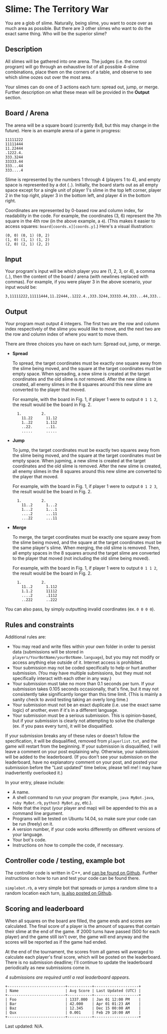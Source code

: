 # Slime: The Territory War

You are a glob of slime. Naturally, being slime, you want to ooze over as much area as possible. But there are 3 other slimes who want to do the exact same thing. Who will be the superior slime?

## Description

All slimes will be gathered into one arena. The judges (i.e. the control program) will go through an exhaustive list of all possible 4-slime combinations, place them on the corners of a table, and observe to see which slime oozes out over the most area.

Your slimes can do one of 3 actions each turn: spread out, jump, or merge. Further description on what these mean will be provided in the **Output** section.

## Board / Arena

The arena will be a square board (currently 8x8, but this may change in the future). Here is an example arena of a game in progress:

    11111222
    11111444
    11.22444
    .1222.4.
    333.3244
    33333.44
    333...44
    333....4
    
Slime is represented by the numbers 1 through 4 (players 1 to 4), and empty space is represented by a dot (`.`). Initially, the board starts out as all empty space except for a single unit of player 1's slime in the top left corner, player 2 in the top right, player 3 in the bottom left, and player 4 in the bottom right.

Coordinates are represented by 0-based row and column index, for readability in the code. For example, the coordinates (3, 6) represent the 7th square in the 4th row (in the above example, a `4`). (This makes it easier to access squares: `board[coords.x][coords.y]`.) Here's a visual illustration:

    (0, 0) (0, 1) (0, 2)
    (1, 0) (1, 1) (1, 2)
    (2, 0) (2, 1) (2, 2)

## Input

Your program's input will be which player you are (1, 2, 3, or 4), a comma (`,`), then the content of the board / arena (with newlines replaced with commas). For example, if you were player 3 in the above scenario, your input would be:

    3,11111222,11111444,11.22444,.1222.4.,333.3244,33333.44,333...44,333....4

## Output

Your program must output 4 integers. The first two are the row and column index respectively of the slime you would like to move, and the next two are the row and column index of where you want to move them.

There are three choices you have on each turn: Spread out, jump, or merge.

- **Spread**

    To spread, the target coordinates must be exactly one square away from the slime being moved, and the square at the target coordinates must be empty space. When spreading, a new slime is created at the target coordinates and the old slime is *not* removed. After the new slime is created, all enemy slimes in the 8 squares around this new slime are converted to the player that moved.
    
    For example, with the board in Fig. 1, if player 1 were to output `0 1 1 2`, the result would be the board in Fig. 2.
    
        1.         2.
          11.22      11.12
          1..22      1.112
          ..22.      ..11.
          .....      .....
        
- **Jump**

    To jump, the target coordinates must be exactly two squares away from the slime being moved, and the square at the target coordinates must be empty space. When jupming, a new slime is created at the target coordinates and the old slime is removed. After the new slime is created, all enemy slimes in the 8 squares around this new slime are converted to the player that moved.
    
    For example, with the board in Fig. 1, if player 1 were to output `0 1 2 3`, the result would be the board in Fig. 2.

        1.         2.    
          11..2      1...2
          1...2      1...1
          ....2      ...11
          ...22      ...11
    
- **Merge**

    To merge, the target coordinates must be exactly one square away from the slime being moved, and the square at the target coordinates must be the same player's slime. When merging, the old slime is removed. Then, all empty spaces in the 8 squares around the target slime are converted to the player that moved (not including the old slime being moved).
    
    For example, with the board in Fig. 1, if player 1 were to output `0 1 1 2`, the result would be the board in Fig. 2.
        
        1.         2.
          11..2      1.112
          1.1.2      11112
          ....2      .1112
          ..222      ..222
        
You can also pass, by simply outputting invalid coordinates (ex. `0 0 0 0`).

## Rules and constraints

Additional rules are:

- You may read and write files within your own folder in order to persist data (submissions will be stored in `players/YourBotName/yourBotName.language`), but you may not modify or access anything else outside of it. Internet access is prohibited.
- Your submission may not be coded specifically to help or hurt another submission. (You may have multiple submissions, but they must not specifically interact with each other in any way.)
- Your submission must take no more than 0.1 seconds per turn. If your submission takes 0.105 seconds occasionally, that's fine, but it may not consistently take significantly longer than this time limit. (This is mainly a sanity check to avoid testing taking an overly long time.)
- Your submission must not be an exact duplicate (i.e. use the exact same logic) of another, even if it's in a different language.
- Your submission must be a serious submission. This is opinion-based, but if your submission is clearly not attempting to solve the challenge (ex. if you pass every turn), it will be disqualified.

If your submission breaks any of these rules or doesn't follow the specification, it will be disqualified, removed from `playerlist.txt`, and the game will restart from the beginning. If your submission is disqualified, I will leave a comment on your post explaining why. Otherwise, your submission will be added to the leaderboard. (If you don't see your submission on the leaderboard, have no explanatory comment on your post, and posted your submission before the "Last updated" time below, please tell me! I may have inadvertently overlooked it.)

In your entry, please include:

- A name.
- A shell command to run your program (for example, `java MyBot.java`, `ruby MyBot.rb`, `python3 MyBot.py`, etc.).
 - Note that the input (your player and map) will be appended to this as a command line argument.
 - Programs will be tested on Ubuntu 14.04, so make sure your code can be run (freely) on it.
- A version number, if your code works differently on different versions of your language.
- Your bot's code.
- Instructions on how to compile the code, if necessary.

## Controller code / testing, example bot

The controller code is written in C++, and [can be found on Github](https://github.com/KeyboardFire/slime-territory-war). Further instructions on how to run and test your code can be found there.

`simplebot.rb`, a very simple bot that spreads or jumps a random slime to a random location each turn, [is also posted on Github](https://github.com/KeyboardFire/slime-territory-war/blob/master/players/Simplebot/simplebot.rb).

## Scoring and leaderboard

When all squares on the board are filled, the game ends and scores are calculated. The final score of a player is the amount of squares that contain their slime at the end of the game. If 2000 turns have passed (500 for each player) and the game still isn't over, the game will end anyway and the scores will be reported as if the game had ended.

At the end of the tournament, the scores from all games will averaged to calculate each player's final score, which will be posted on the leaderboard. There is no submission deadline; I'll continue to update the leaderboard periodically as new submissions come in.

*4 submissions are required until a real leaderboard appears.*

    +--------------------------+-----------+--------------------+
    | Name                     | Avg Score | Last Updated (UTC) |
    +--------------------------+-----------+--------------------+
    | Foo                      | 1337.000  | Jan 01 12:00 PM    |
    | Bar                      | 42.000    | Apr 01 01:23 AM    |
    | Baz                      | 12.345    | Dec 15 00:00 AM    |
    | Qux                      | 0.001     | Feb 29 10:00 AM    |
    +--------------------------+-----------+--------------------+

Last updated: N/A.

